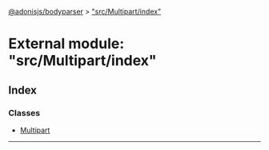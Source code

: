 [@adonisjs/bodyparser](../README.md) > ["src/Multipart/index"](../modules/_src_multipart_index_.md)

# External module: "src/Multipart/index"

## Index

### Classes

* [Multipart](../classes/_src_multipart_index_.multipart.md)

---

